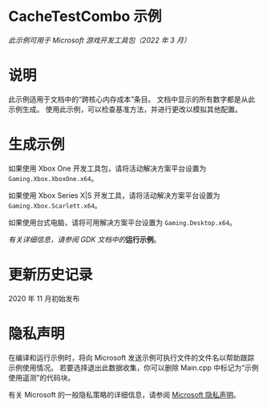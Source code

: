 # CacheTestCombo 示例

*此示例可用于 Microsoft 游戏开发工具包（2022 年 3 月）*

# 说明

此示例适用于文档中的&ldquo;跨核心内存成本&rdquo;条目。 文档中显示的所有数字都是从此示例生成。 使用此示例，可以检查基准方法，并进行更改以模拟其他配置。

# 生成示例

如果使用 Xbox One 开发工具包，请将活动解决方案平台设置为 `Gaming.Xbox.XboxOne.x64`。

如果使用 Xbox Series X|S 开发工具，请将活动解决方案平台设置为 `Gaming.Xbox.Scarlett.x64`。

如果使用台式电脑，请将可用解决方案平台设置为 `Gaming.Desktop.x64`。

*有关详细信息，请参阅* *GDK 文档中的*__运行示例__。&nbsp;

# 更新历史记录

2020 年 11 月初始发布

# 隐私声明

在编译和运行示例时，将向 Microsoft 发送示例可执行文件的文件名以帮助跟踪示例使用情况。 若要选择退出此数据收集，你可以删除 Main.cpp 中标记为&ldquo;示例使用遥测&rdquo;的代码块。

有关 Microsoft 的一般隐私策略的详细信息，请参阅 [Microsoft 隐私声明](https://privacy.microsoft.com/en-us/privacystatement/)。


